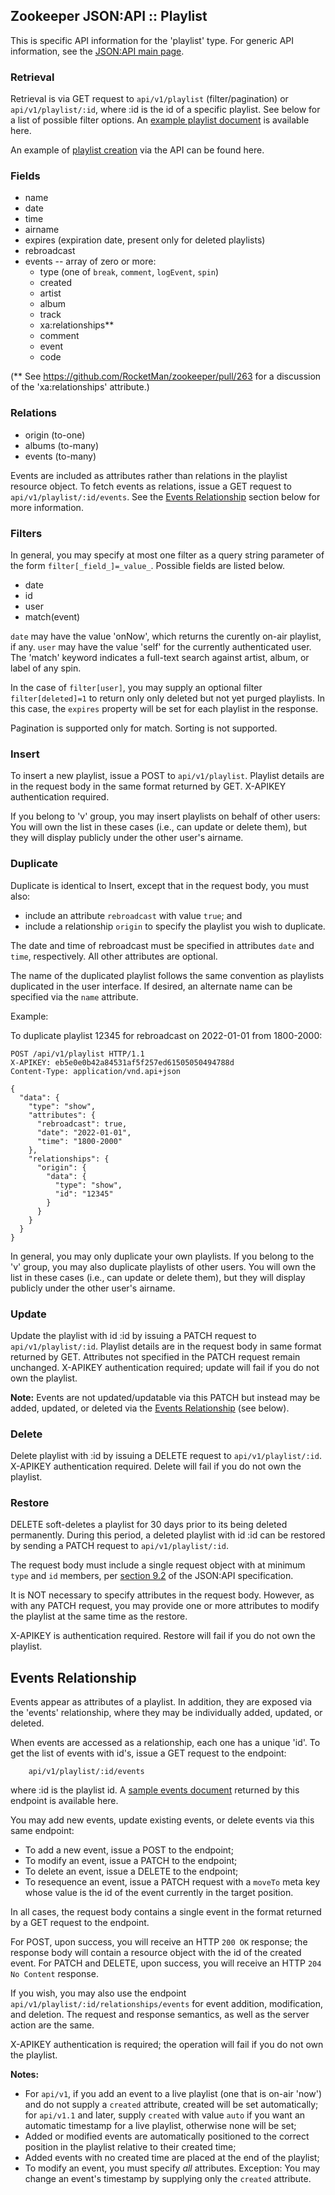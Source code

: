 ## Zookeeper JSON:API :: Playlist

This is specific API information for the 'playlist' type.  For generic API
information, see the [JSON:API main page](./API.md).

### Retrieval

Retrieval is via GET request to `api/v1/playlist` (filter/pagination) or
`api/v1/playlist/:id`, where :id is the id of a specific playlist.  See
below for a list of possible filter options.  An [example playlist
document](Samples.md#playlist) is available here.

An example of [playlist creation](PlaylistEvents.md) via the API can
be found here.

### Fields

* name
* date
* time
* airname
* expires (expiration date, present only for deleted playlists)
* rebroadcast
* events -- array of zero or more:
  * type (one of `break`, `comment`, `logEvent`, `spin`)
  * created
  * artist
  * album
  * track
  * xa:relationships**
  * comment
  * event
  * code

(** See https://github.com/RocketMan/zookeeper/pull/263 for a discussion
of the 'xa:relationships' attribute.)

### Relations

* origin (to-one)
* albums (to-many)
* events (to-many)

Events are included as attributes rather than relations in the
playlist resource object.  To fetch events as relations, issue a GET
request to `api/v1/playlist/:id/events`.  See the
[Events Relationship](#events) section below for more information.

### Filters

In general, you may specify at most one filter as a query string
parameter of the form `filter[_field_]=_value_`.  Possible fields are
listed below.

  * date
  * id
  * user
  * match(event)

`date` may have the value 'onNow', which returns the curently on-air
playlist, if any.  `user` may have the value 'self' for the
currently authenticated user.  The 'match' keyword indicates a
full-text search against artist, album, or label of any spin.

In the case of `filter[user]`, you may supply an optional filter
`filter[deleted]=1` to return only only deleted but not yet purged
playlists.  In this case, the `expires` property will be set for each
playlist in the response.

Pagination is supported only for match.  Sorting is not supported.

### <a name="insert"></a>Insert

To insert a new playlist, issue a POST to `api/v1/playlist`.  Playlist
details are in the request body in the same format returned by GET.
X-APIKEY authentication required.

If you belong to 'v' group, you may insert playlists on behalf of
other users: You will own the list in these cases (i.e., can update or
delete them), but they will display publicly under the other user's
airname.

### <a name="duplicate"></a>Duplicate

Duplicate is identical to Insert, except that in the request body,
you must also:
* include an attribute `rebroadcast` with value `true`; and
* include a relationship `origin` to specify the playlist you wish
to duplicate.

The date and time of rebroadcast must be specified in attributes `date`
and `time`, respectively.  All other attributes are optional.

The name of the duplicated playlist follows the same convention as
playlists duplicated in the user interface.  If desired, an alternate
name can be specified via the `name` attribute.

Example:

To duplicate playlist 12345 for rebroadcast on 2022-01-01 from 1800-2000:

````
POST /api/v1/playlist HTTP/1.1
X-APIKEY: eb5e0e0b42a84531af5f257ed61505050494788d
Content-Type: application/vnd.api+json

{
  "data": {
    "type": "show",
    "attributes": {
      "rebroadcast": true,
      "date": "2022-01-01",
      "time": "1800-2000"
    },
    "relationships": {
      "origin": {
        "data": {
          "type": "show",
          "id": "12345"
        }
      }
    }
  }
}
````

In general, you may only duplicate your own playlists.  If you belong
to the 'v' group, you may also duplicate playlists of other users.
You will own the list in these cases (i.e., can update or delete
them), but they will display publicly under the other user's airname.

### Update

Update the playlist with id :id by issuing a PATCH request to
`api/v1/playlist/:id`.  Playlist details are in the request body in same
format returned by GET.  Attributes not specified in the PATCH request
remain unchanged.  X-APIKEY authentication required; update will fail
if you do not own the playlist.

**Note:** Events are not updated/updatable via this PATCH but instead
may be added, updated, or deleted via the [Events Relationship](#events) (see below).

### Delete

Delete playlist with :id by issuing a DELETE request to
`api/v1/playlist/:id`.  X-APIKEY authentication required.
Delete will fail if you do not own the playlist.

### Restore

DELETE soft-deletes a playlist for 30 days prior to its being deleted
permanently.  During this period, a deleted playlist with id :id can
be restored by sending a PATCH request to `api/v1/playlist/:id`.

The request body must include a single request object with at minimum
`type` and `id` members, per [section
9.2](https://jsonapi.org/format/#crud-updating) of the JSON:API
specification.

It is NOT necessary to specify attributes in the request body.
However, as with any PATCH request, you may provide one or more
attributes to modify the playlist at the same time as the restore.

X-APIKEY is authentication required.  Restore will fail if you do not
own the playlist.

<a name="events"></a>
## Events Relationship

Events appear as attributes of a playlist.  In addition, they are
exposed via the 'events' relationship, where they may be individually
added, updated, or deleted.

When events are accessed as a relationship, each one has a unique 'id'.
To get the list of events with id's, issue a GET request to the
endpoint:

        api/v1/playlist/:id/events

where :id is the playlist id.  A [sample events
document](Samples.md#events) returned by this endpoint is available
here.

You may add new events, update existing events, or delete events via
this same endpoint:

* To add a new event, issue a POST to the endpoint;
* To modify an event, issue a PATCH to the endpoint;
* To delete an event, issue a DELETE to the endpoint;
* To resequence an event, issue a PATCH request with a `moveTo` meta key
whose value is the id of the event currently in the target position.

In all cases, the request body contains a single event in the format
returned by a GET request to the endpoint.

For POST, upon success, you will receive an HTTP `200 OK` response;
the response body will contain a resource object with the id of the
created event.  For PATCH and DELETE, upon success, you will receive
an HTTP `204 No Content` response.

If you wish, you may also use the endpoint
`api/v1/playlist/:id/relationships/events` for event addition,
modification, and deletion.  The request and response semantics, as
well as the server action are the same.

X-APIKEY authentication is required; the operation will fail if you do
not own the playlist.

**Notes:**
* For `api/v1`, if you add an event to a live playlist (one that is
on-air 'now') and do not supply a `created` attribute, created will be
set automatically; for `api/v1.1` and later, supply `created` with
value `auto` if you want an automatic timestamp for a live playlist,
otherwise none will be set;
* Added or modified events are automatically positioned to the correct
position in the playlist relative to their created time;
* Added events with no created time are placed at the end of the playlist;
* To modify an event, you must specify _all_ attributes.  Exception: You
may change an event's timestamp by supplying only the `created` attribute.
